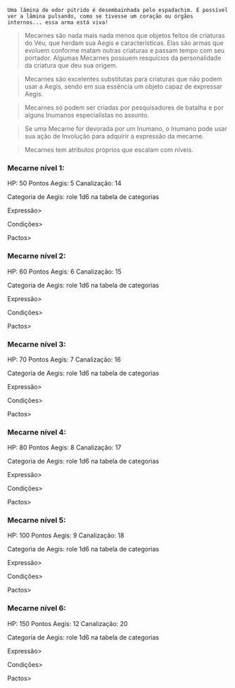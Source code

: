 ```
Uma lâmina de odor pútrido é desembainhada pelo espadachim. É possível ver a lâmina pulsando, como se tivesse um coração ou órgãos internos... essa arma está viva!
```

> Mecarnes são nada mais nada menos que objetos feitos de criaturas do Véu, que herdam sua Aegis e características. Elas são armas que evoluem conforme matam outras criaturas e passam tempo com seu portador. Algumas Mecarnes possuem resquícios da personalidade da criatura que deu sua origem.

>Mecarnes são excelentes substitutas para criaturas que não podem usar a Aegis, sendo em sua essência um objeto capaz de expressar Aegis.

>Mecarnes só podem ser criadas por pesquisadores de batalha e por alguns Inumanos especialistas no assunto. 

> Se uma Mecarne for devorada por um Inumano, o Inumano pode usar sua ação de Involução para adquirir a expressão da mecarne. 

>Mecarnes tem atributos próprios que escalam com níveis. 

### Mecarne nível 1:

HP: 50
Pontos Aegis: 5
Canalização: 14

Categoria de Aegis: role 1d6 na tabela de categorias

Expressão>

Condições>

Pactos>

### Mecarne nível 2:

HP: 60
Pontos Aegis: 6
Canalização: 15

Categoria de Aegis: role 1d6 na tabela de categorias

Expressão>

Condições>

Pactos>

### Mecarne nível 3:

HP: 70
Pontos Aegis: 7
Canalização: 16

Categoria de Aegis: role 1d6 na tabela de categorias

Expressão>

Condições>

Pactos>

### Mecarne nível 4:

HP: 80
Pontos Aegis: 8
Canalização: 17

Categoria de Aegis: role 1d6 na tabela de categorias

Expressão>

Condições>

Pactos>


### Mecarne nível 5:

HP: 100
Pontos Aegis: 9
Canalização: 18

Categoria de Aegis: role 1d6 na tabela de categorias

Expressão>

Condições>

Pactos>


### Mecarne nível 6:

HP: 150
Pontos Aegis: 12
Canalização: 20

Categoria de Aegis: role 1d6 na tabela de categorias

Expressão>

Condições>

Pactos>



